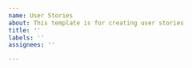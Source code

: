 ```yaml
---
name: User Stories
about: This template is for creating user stories
title: ''
labels: ''
assignees: ''

---
```



